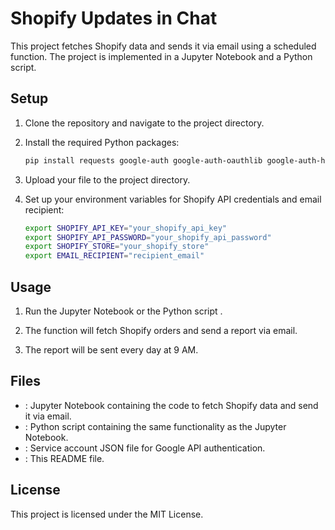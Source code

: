 # Shopify Updates in Chat

This project fetches Shopify data and sends it via email using a scheduled function. The project is implemented in a Jupyter Notebook and a Python script.

## Setup

1. Clone the repository and navigate to the project directory.
2. Install the required Python packages:
    ```sh
    pip install requests google-auth google-auth-oauthlib google-auth-httplib2 google-api-python-client functions-framework schedule
    ```

3. Upload your  file to the project directory.

4. Set up your environment variables for Shopify API credentials and email recipient:
    ```sh
    export SHOPIFY_API_KEY="your_shopify_api_key"
    export SHOPIFY_API_PASSWORD="your_shopify_api_password"
    export SHOPIFY_STORE="your_shopify_store"
    export EMAIL_RECIPIENT="recipient_email"
    ```

## Usage

1. Run the Jupyter Notebook  or the Python script .

2. The function  will fetch Shopify orders and send a report via email.

3. The report will be sent every day at 9 AM.

## Files

- : Jupyter Notebook containing the code to fetch Shopify data and send it via email.
- : Python script containing the same functionality as the Jupyter Notebook.
- : Service account JSON file for Google API authentication.
- : This README file.

## License

This project is licensed under the MIT License.